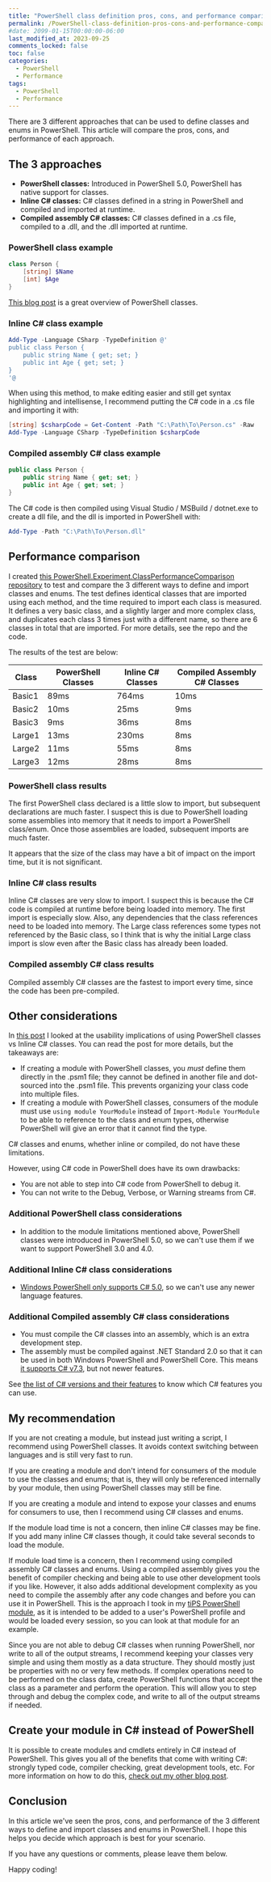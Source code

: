 ```yaml
---
title: "PowerShell class definition pros, cons, and performance comparison"
permalink: /PowerShell-class-definition-pros-cons-and-performance-comparison/
#date: 2099-01-15T00:00:00-06:00
last_modified_at: 2023-09-25
comments_locked: false
toc: false
categories:
  - PowerShell
  - Performance
tags:
  - PowerShell
  - Performance
---
```


There are 3 different approaches that can be used to define classes and enums in PowerShell.
This article will compare the pros, cons, and performance of each approach.

## The 3 approaches

- __PowerShell classes:__ Introduced in PowerShell 5.0, PowerShell has native support for classes.
- __Inline C# classes:__ C# classes defined in a string in PowerShell and compiled and imported at runtime.
- __Compiled assembly C# classes:__ C# classes defined in a .cs file, compiled to a .dll, and the .dll imported at runtime.

### PowerShell class example

```powershell
class Person {
    [string] $Name
    [int] $Age
}
```

[This blog post](https://xainey.github.io/2016/powershell-classes-and-concepts/) is a great overview of PowerShell classes.

### Inline C# class example

```powershell
Add-Type -Language CSharp -TypeDefinition @'
public class Person {
    public string Name { get; set; }
    public int Age { get; set; }
}
'@
```

When using this method, to make editing easier and still get syntax highlighting and intellisense, I recommend putting the C# code in a .cs file and importing it with:

```powershell
[string] $csharpCode = Get-Content -Path "C:\Path\To\Person.cs" -Raw
Add-Type -Language CSharp -TypeDefinition $csharpCode
```

### Compiled assembly C# class example

```csharp
public class Person {
    public string Name { get; set; }
    public int Age { get; set; }
}
```

The C# code is then compiled using Visual Studio / MSBuild / dotnet.exe to create a dll file, and the dll is imported in PowerShell with:

```powershell
Add-Type -Path "C:\Path\To\Person.dll"
```

## Performance comparison

I created [this PowerShell.Experiment.ClassPerformanceComparison repository](https://github.com/deadlydog/PowerShell.Experiment.ClassPerformanceComparison) to test and compare the 3 different ways to define and import classes and enums.
The test defines identical classes that are imported using each method, and the time required to import each class is measured.
It defines a very basic class, and a slightly larger and more complex class, and duplicates each class 3 times just with a different name, so there are 6 classes in total that are imported.
For more details, see the repo and the code.

The results of the test are below:

| Class  | PowerShell Classes | Inline C# Classes | Compiled Assembly C# Classes |
| ------ | ------------------ | ----------------- | ---------------------------- |
| Basic1 | 89ms               | 764ms             | 10ms                         |
| Basic2 | 10ms               | 25ms              | 9ms                          |
| Basic3 | 9ms                | 36ms              | 8ms                          |
| Large1 | 13ms               | 230ms             | 8ms                          |
| Large2 | 11ms               | 55ms              | 8ms                          |
| Large3 | 12ms               | 28ms              | 8ms                          |

### PowerShell class results

The first PowerShell class declared is a little slow to import, but subsequent declarations are much faster.
I suspect this is due to PowerShell loading some assemblies into memory that it needs to import a PowerShell class/enum.
Once those assemblies are loaded, subsequent imports are much faster.

It appears that the size of the class may have a bit of impact on the import time, but it is not significant.

### Inline C# class results

Inline C# classes are very slow to import.
I suspect this is because the C# code is compiled at runtime before being loaded into memory.
The first import is especially slow.
Also, any dependencies that the class references need to be loaded into memory.
The Large class references some types not referenced by the Basic class, so I think that is why the initial Large class import is slow even after the Basic class has already been loaded.

### Compiled assembly C# class results

Compiled assembly C# classes are the fastest to import every time, since the code has been pre-compiled.

## Other considerations

In [this post](https://blog.danskingdom.com/How-and-where-to-properly-define-classes-and-enums-in-your-PowerShell-modules/) I looked at the usability implications of using PowerShell classes vs Inline C# classes.
You can read the post for more details, but the takeaways are:

- If creating a module with PowerShell classes, you _must_ define them directly in the .psm1 file; they cannot be defined in another file and dot-sourced into the .psm1 file.
  This prevents organizing your class code into multiple files.
- If creating a module with PowerShell classes, consumers of the module must use `using module YourModule` instead of `Import-Module YourModule` to be able to reference to the class and enum types, otherwise PowerShell will give an error that it cannot find the type.

C# classes and enums, whether inline or compiled, do not have these limitations.

However, using C# code in PowerShell does have its own drawbacks:

- You are not able to step into C# code from PowerShell to debug it.
- You can not write to the Debug, Verbose, or Warning streams from C#.

### Additional PowerShell class considerations

- In addition to the module limitations mentioned above, PowerShell classes were introduced in PowerShell 5.0, so we can't use them if we want to support PowerShell 3.0 and 4.0.

### Additional Inline C# class considerations

- [Windows PowerShell only supports C# 5.0](https://stackoverflow.com/a/40789694/602585), so we can't use any newer language features.

### Additional Compiled assembly C# class considerations

- You must compile the C# classes into an assembly, which is an extra development step.
- The assembly must be compiled against .NET Standard 2.0 so that it can be used in both Windows PowerShell and PowerShell Core.
  This means [it supports C# v7.3](https://learn.microsoft.com/en-us/dotnet/csharp/language-reference/configure-language-version), but not newer features.

See [the list of C# versions and their features](https://learn.microsoft.com/en-us/dotnet/csharp/whats-new/csharp-version-history) to know which C# features you can use.

## My recommendation

If you are not creating a module, but instead just writing a script, I recommend using PowerShell classes.
It avoids context switching between languages and is still very fast to run.

If you are creating a module and don't intend for consumers of the module to use the classes and enums; that is, they will only be referenced internally by your module, then using PowerShell classes may still be fine.

If you are creating a module and intend to expose your classes and enums for consumers to use, then I recommend using C# classes and enums.

If the module load time is not a concern, then inline C# classes may be fine.
If you add many inline C# classes though, it could take several seconds to load the module.

If module load time is a concern, then I recommend using compiled assembly C# classes and enums.
Using a compiled assembly gives you the benefit of compiler checking and being able to use other development tools if you like.
However, it also adds additional development complexity as you need to compile the assembly after any code changes and before you can use it in PowerShell.
This is the approach I took in my [tiPS PowerShell module](https://github.com/deadlydog/PowerShell.tiPS), as it is intended to be added to a user's PowerShell profile and would be loaded every session, so you can look at that module for an example.

Since you are not able to debug C# classes when running PowerShell, nor write to all of the output streams, I recommend keeping your classes very simple and using them mostly as a data structure.
They should mostly just be properties with no or very few methods.
If complex operations need to be performed on the class data, create PowerShell functions that accept the class as a parameter and perform the operation.
This will allow you to step through and debug the complex code, and write to all of the output streams if needed.

## Create your module in C# instead of PowerShell

It is possible to create modules and cmdlets entirely in C# instead of PowerShell.
This gives you all of the benefits that come with writing C#: strongly typed code, compiler checking, great development tools, etc.
For more information on how to do this, [check out my other blog post](https://blog.danskingdom.com/Create-and-test-PowerShell-Core-cmdlets-in-CSharp/).

## Conclusion

In this article we've seen the pros, cons, and performance of the 3 different ways to define and import classes and enums in PowerShell.
I hope this helps you decide which approach is best for your scenario.

If you have any questions or comments, please leave them below.

Happy coding!
